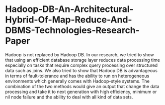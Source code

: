 # Hadoop-DB-An-Architectural-Hybrid-Of-Map-Reduce-And-DBMS-Technologies-Research-Paper
Hadoop is not replaced by Hadoop DB. In our research, we tried to show that using an efficient database storage layer reduces data processing time especially on tasks that require complex query processing over structured data such as joins. We also tried to show that Hadoop DB is advantageous in terms of fault-tolerance and has the ability to run on heterogeneous environments which generally comes with Hadoop-style systems. The combination of the two methods would give an output that change the data processing and take it to next generation with high efficiency, minimum or nil node failure and the ability to deal with all kind of data sets.

